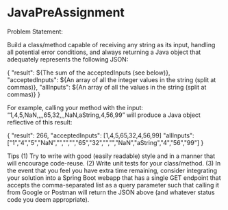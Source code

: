 # JavaPreAssignment

Problem Statement:

Build a class/method capable of receiving any string as its input, handling all potential error conditions, and always returning a Java object that adequately represents the following JSON:
 
{
    "result": ${The sum of the acceptedInputs (see below)},
    "acceptedInputs": ${An array of all the integer values in the string (split at commas)},
    "allInputs": ${An array of all the values in the string (split at commas)}
}
 
For example, calling your method with the input: “1,4,5,NaN,,,,65,32,,,NaN,aString,4,56,99” will produce a Java object reflective of this result:
 
{
    "result": 266,
    "acceptedInputs": [1,4,5,65,32,4,56,99]
    "allInputs": ["1","4","5","NaN","","","","65","32","","","NaN","aString","4","56","99"]
}
 
 
Tips
(1) Try to write with good (easily readable) style and in a manner that will encourage code-reuse.
(2) Write unit tests for your class/method.
(3) In the event that you feel you have extra time remaining, consider integrating your solution into a Spring Boot webapp that has a single GET endpoint that accepts the comma-separated list as a query parameter such that calling it from Google or Postman will return the JSON above (and whatever status code you deem appropriate).
 

